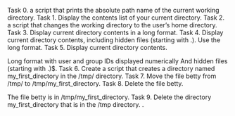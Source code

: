 Task 0. a script that prints the absolute path name of the current working directory.
Task 1. Display the contents list of your current directory.
Task 2.  a script that changes the working directory to the user’s home directory.
Task 3. Display current directory contents in a long format.
Task 4. Display current directory contents, including hidden files (starting with .). Use the long format.
Task 5. Display current directory contents.

Long format
with user and group IDs displayed numerically
And hidden files (starting with .)$.
Task 6. Create a script that creates a directory named my_first_directory in the /tmp/ directory.
Task 7. Move the file betty from /tmp/ to /tmp/my_first_directory. 
Task 8. Delete the file betty.

The file betty is in /tmp/my_first_directory. 
Task 9. Delete the directory my_first_directory that is in the /tmp directory. .
